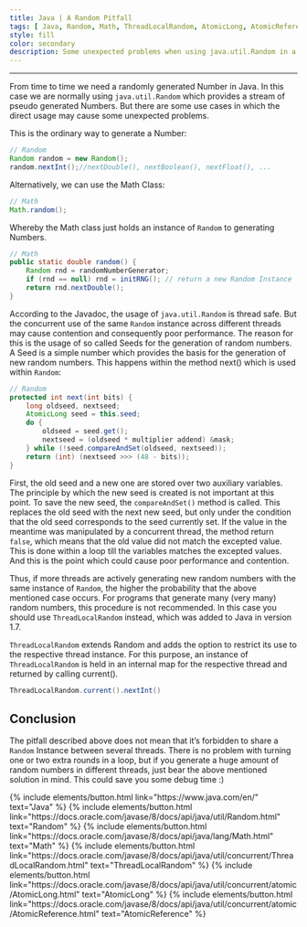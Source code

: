 ```yaml
---
title: Java | A Random Pitfall
tags: [ Java, Random, Math, ThreadLocalRandom, AtomicLong, AtomicReference ]
style: fill
color: secondary
description: Some unexpected problems when using java.util.Random in a multi-threaded environment.
---
```


---
From time to time we need a randomly generated Number in Java. In this case we are normally using `java.util.Random`
which provides a stream of pseudo generated Numbers. But there are some use cases in which the direct usage may cause
some unexpected problems.

This is the ordinary way to generate a Number:

```java
// Random
Random random = new Random();
random.nextInt();//nextDouble(), nextBoolean(), nextFloat(), ...
```

Alternatively, we can use the Math Class:

```java
// Math
Math.random();
```

Whereby the Math class just holds an instance of `Random` to generating Numbers.

```java
// Math
public static double random() {
    Random rnd = randomNumberGenerator;
    if (rnd == null) rnd = initRNG(); // return a new Random Instance
    return rnd.nextDouble();
}
```

According to the Javadoc, the usage of `java.util.Random` is thread safe. But the concurrent use of the same `Random`
instance across different threads may cause contention and consequently poor performance. The reason for this is the
usage of so called Seeds for the generation of random numbers. A Seed is a simple number which provides the basis for
the generation of new random numbers. This happens within the method next() which is used within `Random`:

```java
// Random
protected int next(int bits) {
    long oldseed, nextseed;
    AtomicLong seed = this.seed;
    do {
        oldseed = seed.get();
        nextseed = (oldseed * multiplier addend) &mask;
    } while (!seed.compareAndSet(oldseed, nextseed));
    return (int) (nextseed >>> (48 - bits));
}
```

First, the old seed and a new one are stored over two auxiliary variables. The principle by which the new seed is
created is not important at this point. To save the new seed, the `compareAndSet()` method is called. This replaces the
old seed with the next new seed, but only under the condition that the old seed corresponds to the seed currently set.
If the value in the meantime was manipulated by a concurrent thread, the method return `false`, which means that the old
value did not match the excepted value. This is done within a loop till the variables matches the excepted values. And
this is the point which could cause poor performance and contention.

Thus, if more threads are actively generating new random numbers with the same instance of `Random`, the higher the
probability that the above mentioned case occurs. For programs that generate many (very many) random numbers, this
procedure is not recommended. In this case you should use `ThreadLocalRandom` instead, which was added to Java in
version 1.7.

`ThreadLocalRandom` extends Random and adds the option to restrict its use to the respective thread instance. For this
purpose, an instance of `ThreadLocalRandom` is held in an internal map for the respective thread and returned by calling
current().

```java
ThreadLocalRandom.current().nextInt()
```

## Conclusion

The pitfall described above does not mean that it’s forbidden to share a `Random` Instance between several threads.
There is no problem with turning one or two extra rounds in a loop, but if you generate a huge amount of random numbers
in different threads, just bear the above mentioned solution in mind. This could save you some debug time :)

<p class="text-center">
{% include elements/button.html link="https://www.java.com/en/" text="Java" %}
{% include elements/button.html link="https://docs.oracle.com/javase/8/docs/api/java/util/Random.html" text="Random" %}
{% include elements/button.html link="https://docs.oracle.com/javase/8/docs/api/java/lang/Math.html" text="Math" %}
{% include elements/button.html link="https://docs.oracle.com/javase/8/docs/api/java/util/concurrent/ThreadLocalRandom.html" text="ThreadLocalRandom" %}
{% include elements/button.html link="https://docs.oracle.com/javase/8/docs/api/java/util/concurrent/atomic/AtomicLong.html" text="AtomicLong" %}
{% include elements/button.html link="https://docs.oracle.com/javase/8/docs/api/java/util/concurrent/atomic/AtomicReference.html" text="AtomicReference" %}
</p>